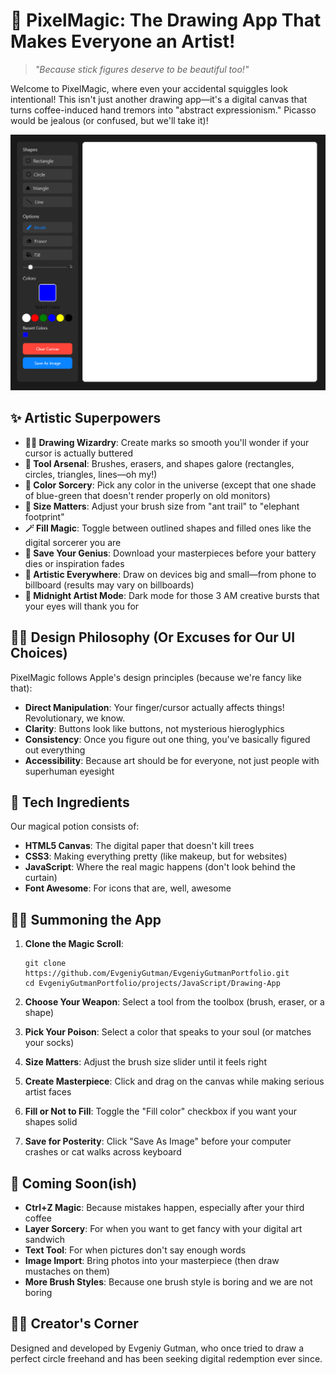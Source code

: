 # 🎨 PixelMagic: The Drawing App That Makes Everyone an Artist!

> *"Because stick figures deserve to be beautiful too!"*

Welcome to PixelMagic, where even your accidental squiggles look intentional! This isn't just another drawing app—it's a digital canvas that turns coffee-induced hand tremors into "abstract expressionism." Picasso would be jealous (or confused, but we'll take it)!

![Your future masterpieces await](images/screenshot.png)

## ✨ Artistic Superpowers

- **🧙‍♂️ Drawing Wizardry**: Create marks so smooth you'll wonder if your cursor is actually buttered
- **🧰 Tool Arsenal**: Brushes, erasers, and shapes galore (rectangles, circles, triangles, lines—oh my!)
- **🌈 Color Sorcery**: Pick any color in the universe (except that one shade of blue-green that doesn't render properly on old monitors)
- **📏 Size Matters**: Adjust your brush size from "ant trail" to "elephant footprint"
- **🪄 Fill Magic**: Toggle between outlined shapes and filled ones like the digital sorcerer you are
- **💾 Save Your Genius**: Download your masterpieces before your battery dies or inspiration fades
- **📱 Artistic Everywhere**: Draw on devices big and small—from phone to billboard (results may vary on billboards)
- **🌙 Midnight Artist Mode**: Dark mode for those 3 AM creative bursts that your eyes will thank you for

## 👨‍🎨 Design Philosophy (Or Excuses for Our UI Choices)

PixelMagic follows Apple's design principles (because we're fancy like that):

- **Direct Manipulation**: Your finger/cursor actually affects things! Revolutionary, we know.
- **Clarity**: Buttons look like buttons, not mysterious hieroglyphics
- **Consistency**: Once you figure out one thing, you've basically figured out everything
- **Accessibility**: Because art should be for everyone, not just people with superhuman eyesight

## 🧪 Tech Ingredients

Our magical potion consists of:

- **HTML5 Canvas**: The digital paper that doesn't kill trees
- **CSS3**: Making everything pretty (like makeup, but for websites)
- **JavaScript**: Where the real magic happens (don't look behind the curtain)
- **Font Awesome**: For icons that are, well, awesome

## 🧙‍♂️ Summoning the App

1. **Clone the Magic Scroll**:
   ```
   git clone https://github.com/EvgeniyGutman/EvgeniyGutmanPortfolio.git
   cd EvgeniyGutmanPortfolio/projects/JavaScript/Drawing-App
   ```

2. **Choose Your Weapon**: Select a tool from the toolbox (brush, eraser, or a shape)
3. **Pick Your Poison**: Select a color that speaks to your soul (or matches your socks)
4. **Size Matters**: Adjust the brush size slider until it feels right
5. **Create Masterpiece**: Click and drag on the canvas while making serious artist faces
6. **Fill or Not to Fill**: Toggle the "Fill color" checkbox if you want your shapes solid
7. **Save for Posterity**: Click "Save As Image" before your computer crashes or cat walks across keyboard

## 🚀 Coming Soon(ish)

- **Ctrl+Z Magic**: Because mistakes happen, especially after your third coffee
- **Layer Sorcery**: For when you want to get fancy with your digital art sandwich
- **Text Tool**: For when pictures don't say enough words
- **Image Import**: Bring photos into your masterpiece (then draw mustaches on them)
- **More Brush Styles**: Because one brush style is boring and we are not boring

## 🧑‍🎨 Creator's Corner

Designed and developed by Evgeniy Gutman, who once tried to draw a perfect circle freehand and has been seeking digital redemption ever since. 